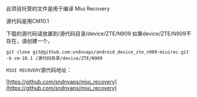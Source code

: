 此项目托管的文件是用于编译 Miui Recovery

源代码是用CM10.1


下载的源代码请放置到/源代码目录/device/ZTE/N909
如果device/ZTE/N909不存在，请创建一个。
```
git clone git@github.com:sndnvaps/android_device_zte_n909-miuirec.git -b cm-10.1 /源代码目录/device/ZTE/N909 
```

`MIUI RECOVERY`源代码地址：

[https://github.com/sndnvaps/miui_recovery](https://github.com/sndnvaps/miui_recovery)



